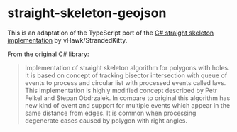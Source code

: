 # straight-skeleton-geojson

This is an adaptation of the TypeScript port of the [C# straight skeleton implementation](https://github.com/reinterpretcat/csharp-libs/tree/master/straight_skeleton) by vHawk/StrandedKitty.

From the original C# library:

> Implementation of straight skeleton algorithm for polygons with holes. It is based on concept of tracking bisector intersection with queue of events to process and circular list with processed events called lavs. This implementation is highly modified concept described by Petr Felkel and Stepan Obdrzalek. In compare to original this algorithm has new kind of event and support for multiple events which appear in the same distance from edges. It is common when processing degenerate cases caused by polygon with right angles.